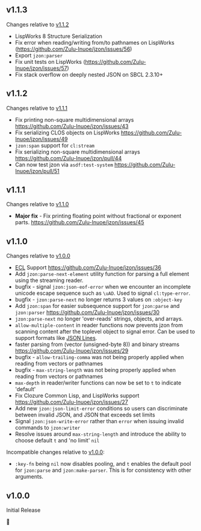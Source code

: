 ## v1.1.3

Changes relative to [v1.1.2](#v112)

* LispWorks 8 Structure Serialization
* Fix error when reading/writing from/to pathnames on LispWorks (https://github.com/Zulu-Inuoe/jzon/issues/56)
* Export `jzon:parser`
* Fix unit tests on LispWorks (https://github.com/Zulu-Inuoe/jzon/issues/57)
* Fix stack overflow on deeply nested JSON on SBCL 2.3.10+

## v1.1.2

Changes relative to [v1.1.1](#v111)

* Fix printing non-square multidimensional arrays https://github.com/Zulu-Inuoe/jzon/issues/43
* Fix serializing CLOS objects on LispWorks https://github.com/Zulu-Inuoe/jzon/issues/49
* `jzon:span` support for `cl:stream`
* Fix serializing non-square multidimensional arrays https://github.com/Zulu-Inuoe/jzon/pull/44
* Can now test jzon via `asdf:test-system` https://github.com/Zulu-Inuoe/jzon/pull/51

## v1.1.1

Changes relative to [v1.1.0](#v110)

* **Major fix** - Fix printing floating point without fractional or exponent parts. https://github.com/Zulu-Inuoe/jzon/issues/45

## v1.1.0

Changes relative to [v1.0.0](#v100)

* [ECL][ecl] Support https://github.com/Zulu-Inuoe/jzon/issues/36
* Add `jzon:parse-next-element` utility function for parsing a full element using the streaming reader.
* bugfix - signal `jzon:json-eof-error` when we encounter an incomplete unicode escape sequence such as `\uAD`. Used to signal `cl:type-error`.
* bugfix - `jzon:parse-next` no longer returns 3 values on `:object-key`
* Add `jzon:span` for easier subsequence support for `jzon:parse` and `jzon:parser` https://github.com/Zulu-Inuoe/jzon/issues/30
* `jzon:parse-next` no longer 'over-reads' strings, objects, and arrays.
* `allow-multiple-content` in reader functions now prevents jzon from scanning content after the toplevel object to signal error. Can be used to support formats like [JSON Lines][json-lines].
* faster parsing from (vector (unsigned-byte 8)) and binary streams https://github.com/Zulu-Inuoe/jzon/issues/29
* bugfix - `allow-trailing-comma` was not being properly applied when reading from vectors or pathnames
* bugfix - `max-string-length` was not being properly applied when reading from vectors or pathnames
* `max-depth` in reader/writer functions can now be set to `t` to indicate 'default'
* Fix Clozure Common Lisp, and LispWorks support https://github.com/Zulu-Inuoe/jzon/issues/27
* Add new `jzon:json-limit-error` conditions so users can discriminate between invalid JSON, and JSON that exceeds set limits
* Signal `jzon:json-write-error` rather than `error` when issuing invalid commands to `jzon:writer`
* Resolve issues around `max-string-length` and introduce the ability to choose default `t` and 'no limit' `nil`

Incompatible changes relative to [v1.0.0](#v100):

* `:key-fn` being `nil` now disables pooling, and `t` enables the default pool for `jzon:parse` and `jzon:make-parser`. This is for consistency with other arguments.

## v1.0.0

Initial Release

:tada:

[json-lines]: https://jsonlines.org/
[ecl]: https://gitlab.com/embeddable-common-lisp/ecl
